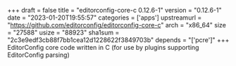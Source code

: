 +++
draft = false
title = "editorconfig-core-c 0.12.6-1"
version = "0.12.6-1"
date = "2023-01-20T19:55:57"
categories = ['apps']
upstreamurl = "https://github.com/editorconfig/editorconfig-core-c"
arch = "x86_64"
size = "27588"
usize = "88923"
sha1sum = "2c3e9edf3cb88f7bb1cea12d1228622f3849703b"
depends = "['pcre']"
+++
EditorConfig core code written in C (for use by plugins supporting EditorConfig parsing)